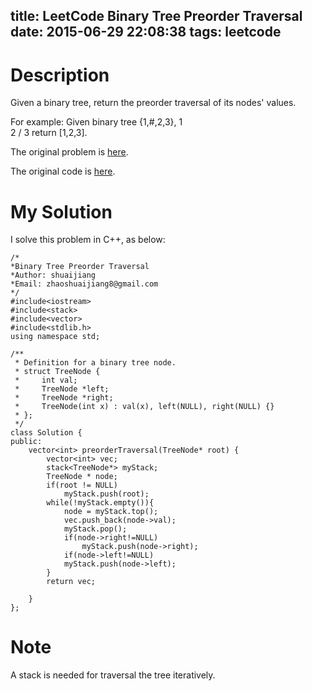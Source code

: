title: LeetCode Binary Tree Preorder Traversal
date: 2015-06-29 22:08:38
tags: leetcode
---


# Description
Given a binary tree, return the preorder traversal of its nodes' values.

For example:
Given binary tree {1,#,2,3},
    1
    \
     2
    /
    3
return [1,2,3].

The original problem is [here](https://leetcode.com/problems/binary-tree-preorder-traversal/ "Problem").

The original code is [here](https://github.com/shuaijiang/LeetCode/blob/master/BinaryTreePreorderTraversal.cpp "Code").
<!--more-->

# My Solution
I solve this problem in C++, as below:


	/*
	*Binary Tree Preorder Traversal 
	*Author: shuaijiang
	*Email: zhaoshuaijiang8@gmail.com
	*/
	#include<iostream>
	#include<stack>
	#include<vector>
	#include<stdlib.h>
	using namespace std;
	
	/**
	 * Definition for a binary tree node.
	 * struct TreeNode {
	 *     int val;
	 *     TreeNode *left;
	 *     TreeNode *right;
	 *     TreeNode(int x) : val(x), left(NULL), right(NULL) {}
	 * };
	 */
	class Solution {
	public:
	    vector<int> preorderTraversal(TreeNode* root) {
	        vector<int> vec;
	        stack<TreeNode*> myStack;
	        TreeNode * node;
	        if(root != NULL)
	        	myStack.push(root);
	        while(!myStack.empty()){
	        	node = myStack.top();
	        	vec.push_back(node->val);
	        	myStack.pop();
	        	if(node->right!=NULL)
	        		myStack.push(node->right);
	        	if(node->left!=NULL)
				myStack.push(node->left);
	        }
	        return vec;
	        
	    }
	};

# Note
A stack is needed for traversal the tree iteratively.
